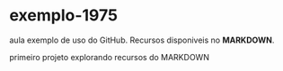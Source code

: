 # exemplo-1975
aula exemplo de uso do GitHub. Recursos disponiveis no **MARKDOWN**.

primeiro projeto explorando recursos do MARKDOWN
